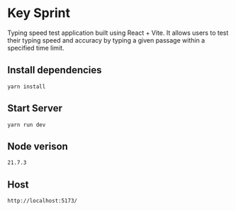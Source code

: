 # Key Sprint

Typing speed test application built using React + Vite. It allows users to test their typing speed and accuracy by typing a given passage within a specified time limit.

## Install dependencies

`yarn install`

## Start Server

`yarn run dev`

## Node verison

`21.7.3`

## Host

`http://localhost:5173/`
